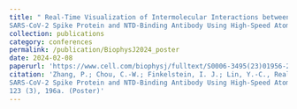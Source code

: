 ```yaml
---
title: " Real-Time Visualization of Intermolecular Interactions between
SARS-CoV-2 Spike Protein and NTD-Binding Antibody Using High-Speed Atomic Force Microscopy"
collection: publications
category: conferences
permalink: /publication/BiophysJ2024_poster
date: 2024-02-08
paperurl: 'https://www.cell.com/biophysj/fulltext/S0006-3495(23)01956-2'
citation: 'Zhang, P.; Chou, C.-W.; Finkelstein, I. J.; Lin, Y.-C., Real-Time Visualization of Intermolecular Interactions between
SARS-CoV-2 Spike Protein and NTD-Binding Antibody Using High-Speed Atomic Force Microscopy. Biophys. J. 2024,
123 (3), 196a. (Poster)'
---
```

 <!-- 
 permalink 里面不能有空格或者点啊这些字符,它是一个网址,你自己想想网址里能有哪些字符不能有哪些
 而且文件名也得跟着改
 ok
我应该暂时不需要它点进去有内容 只需要一个link就行 他们自己可以点进journal去看
但我刚刚应用了一下 我想改一下他显示journal的那个架构 有一些东西我是不需要的 比如发表日期
看代码如果不填发表日期好像就不会渲染
我能从代码里把那一块删掉吗
还有那个link的名字是download paper，我想改成别的
  -->